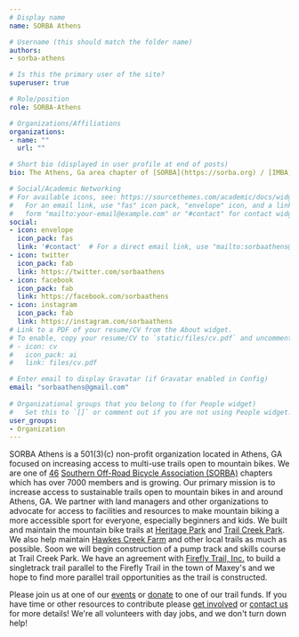 ```yaml
---
# Display name
name: SORBA Athens

# Username (this should match the folder name)
authors:
- sorba-athens

# Is this the primary user of the site?
superuser: true

# Role/position
role: SORBA-Athens

# Organizations/Affiliations
organizations:
- name: ""
  url: ""

# Short bio (displayed in user profile at end of posts)
bio: The Athens, Ga area chapter of [SORBA](https://sorba.org) / [IMBA](https://www.imba.com/).

# Social/Academic Networking
# For available icons, see: https://sourcethemes.com/academic/docs/widgets/#icons
#   For an email link, use "fas" icon pack, "envelope" icon, and a link in the
#   form "mailto:your-email@example.com" or "#contact" for contact widget.
social:
- icon: envelope
  icon_pack: fas
  link: '#contact'  # For a direct email link, use "mailto:sorbaathens@gmail.com".
- icon: twitter
  icon_pack: fab
  link: https://twitter.com/sorbaathens
- icon: facebook
  icon_pack: fab
  link: https://facebook.com/sorbaathens
- icon: instagram
  icon_pack: fab
  link: https://instagram.com/sorbaathens
# Link to a PDF of your resume/CV from the About widget.
# To enable, copy your resume/CV to `static/files/cv.pdf` and uncomment the lines below.  
# - icon: cv
#   icon_pack: ai
#   link: files/cv.pdf

# Enter email to display Gravatar (if Gravatar enabled in Config)
email: "sorbaathens@gmail.com"
  
# Organizational groups that you belong to (for People widget)
#   Set this to `[]` or comment out if you are not using People widget.  
user_groups:
- Organization
---
```


SORBA Athens is a 501(3)(c)</h3> non-profit organization located in Athens, GA focused on increasing access to multi-use trails open to mountain bikes. We are one of [46](https://sorba.org/chapters/) [Southern Off-Road Bicycle Association (SORBA)](https://sorba.org) chapters which has over 7000 members and is growing. Our primary mission is to increase access to sustainable trails open to mountain bikes in and around Athens, GA. We partner with land managers and other organizations to advocate for access to facilities and resources to make mountain biking a more accessible sport for everyone, especially beginners and kids. We built and maintain the mountain bike trails at [Heritage Park](/trails/) and [Trail Creek Park](/trails/). We also help maintain [Hawkes Creek Farm](/trails/) and other local trails as much as possible. Soon we will begin construction of a pump track and skills course at Trail Creek Park. We have an agreement with [Firefly Trail, Inc.](https://www.fireflytrail.com/) to build a singletrack trail parallel to the Firefly Trail in the town of Maxey's and we hope to find more parallel trail opportunities as the trail is constructed.

Please join us at one of our [events](/events/) or [donate](/donate/) to one of our trail funds. If you have time or other resources to contribute please [get involved](/get_involved/) or [contact us](mailto:sorbaathens@gmail.com) for more details! We're all volunteers with day jobs, and we don't turn down help!
